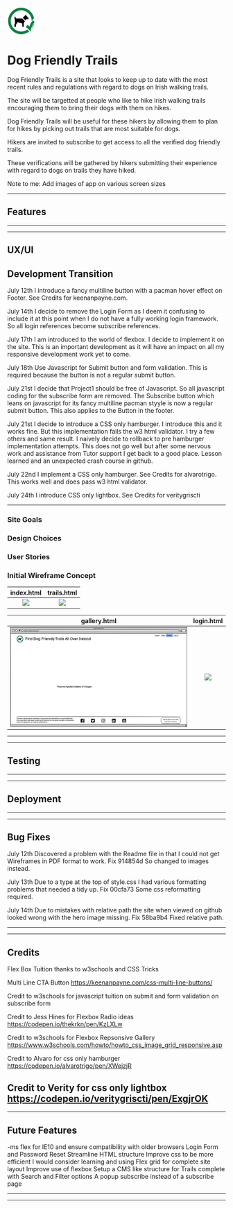 ![CI logo](assets/images/dogs-allowed-small.jpg)

# Dog Friendly Trails

Dog Friendly Trails is a site that looks to keep up to date with the most recent rules and regulations with regard to dogs on Irish walking trails.

The site will be targetted at people who like to hike Irish walking trails encouraging them to bring their dogs with them on hikes. 

Dog Friendly Trails will be useful for these hikers by allowing them to plan for hikes by picking out trails that are most suitable for dogs.

Hikers are invited to subscribe to get access to all the verified dog friendly trails.

These verifications will be gathered by hikers submitting their experience with regard to dogs on trails they have hiked.

Note to me: Add images of app on various screen sizes

----

## Features

----


----

## UX/UI

## Development Transition

July 12th I introduce a fancy multiline button with a pacman hover effect on Footer. See Credits for keenanpayne.com.

July 14th I decide to remove the Login Form as I deem it confusing to include it at this point when I do not have a fully working login framework.
So all login references become subscribe references.

July 17th I am introduced to the world of flexbox. I decide to implement it on the site.
This is an important development as it will have an impact on all my responsive development work yet to come.

July 18th Use Javascript for Submit button and form validation. This is required because the button is not a regular submit button.

July 21st I decide that Project1 should be free of Javascript.
So all javascript coding for the subscribe form are removed. 
The Subscribe button which leans on javascript for its fancy multiline pacman styyle is now a regular submit button.
This also applies to the Button in the footer.

July 21st I decide to introduce a CSS only hamburger. I introduce this and it works fine. But this implementation fails the w3 html validator.
I try a few others and same result. I naively decide to rollback to pre hamburger implementation attempts. 
This does not go well but after some nervous work and assistance from Tutor support I get back to a good place.
Lesson learned and an unexpected crash course in github.

July 22nd I implement a CSS only hamburger. See Credits for alvarotrigo. This works well and does pass w3 html validator.

July 24th I introduce CSS only lightbox. See Credits for veritygriscti

----

### Site Goals

### Design Choices

### User Stories

### Initial Wireframe Concept

index.html                 |  trails.html
:-----------------:|:-----------------:
![](docs/wireframes/index.png)  |  ![](docs/wireframes/trailspage.png)

gallery.html               |  login.html
:-----------------:|:-----------------:
![](docs/wireframes/gallerypage.png)  |  ![](docs/wireframes/loginpage.png)

----


----

## Testing

----


----

## Deployment

----


----

## Bug Fixes

July 12th Discovered a problem with the Readme file in that I could not get Wireframes in PDF format to work.
Fix 914854d So changed to images instead.

July 13th Due to a type at the top of style.css I had various formatting problems that needed a tidy up.
Fix 00cfa73 Some css reformatting required.

July 14th Due to mistakes with relative path the site when viewed on github looked wrong with the hero image missing.
Fix 58ba9b4 Fixed relative path.





----

 
----

## Credits

Flex Box Tuition thanks to w3schools and CSS Tricks

Multi Line CTA Button https://keenanpayne.com/css-multi-line-buttons/

Credit to w3schools for javascript tuition on submit and form validation on subscribe form

Credit to Jess Hines for Flexbox Radio ideas https://codepen.io/thekrkn/pen/KzLXLw

Credit to w3schools for Flexbox Repsonsive Gallery https://www.w3schools.com/howto/howto_css_image_grid_responsive.asp

Credit to Alvaro for css only hamburger https://codepen.io/alvarotrigo/pen/XWejzjR

Credit to Verity for css only lightbox https://codepen.io/veritygriscti/pen/ExgjrOK
----


---- 

## Future Features
-ms flex for IE10 and ensure compatibility with older browsers
Login Form and Password Reset
Streamline HTML structure
Improve css to be more efficient
I would consider learning and using Flex grid for complete site layout
Improve use of flexbox
Setup a CMS like structure for Trails complete with Search and Filter options
A popup subscribe instead of a subscribe page

----


----